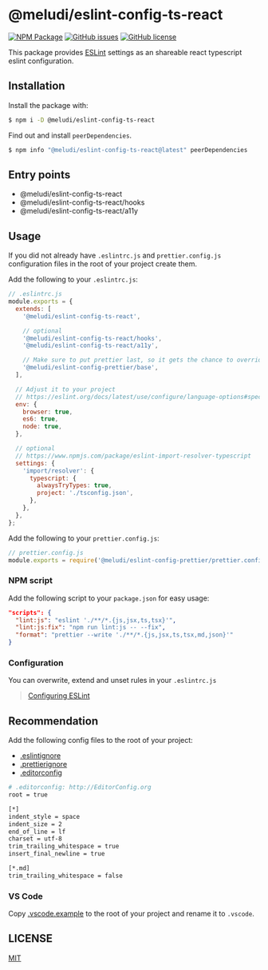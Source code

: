 # @meludi/eslint-config-ts-react

[![NPM Package][eslint-config-ts-react-npm-badge]][eslint-config-ts-react-npm-link]
[![GitHub issues][eslint-config-ts-react-issues-badge]][eslint-config-ts-react-issues-link]
[![GitHub license][eslint-config-license-badge]][eslint-config-license-link]

This package provides [ESLint](https://eslint.org/) settings as an shareable react typescript eslint configuration.

## Installation

Install the package with:

```sh
$ npm i -D @meludi/eslint-config-ts-react

```

Find out and install `peerDependencies`.

```sh
$ npm info "@meludi/eslint-config-ts-react@latest" peerDependencies
```

## Entry points

- @meludi/eslint-config-ts-react
- @meludi/eslint-config-ts-react/hooks
- @meludi/eslint-config-ts-react/a11y

## Usage

If you did not already have `.eslintrc.js` and `prettier.config.js` configuration files in the root of your project create them.

Add the following to your `.eslintrc.js`:

```js
// .eslintrc.js
module.exports = {
  extends: [
    '@meludi/eslint-config-ts-react',

    // optional
    '@meludi/eslint-config-ts-react/hooks',
    '@meludi/eslint-config-ts-react/a11y',

    // Make sure to put prettier last, so it gets the chance to override other configs.
    '@meludi/eslint-config-prettier/base',
  ],

  // Adjust it to your project
  // https://eslint.org/docs/latest/use/configure/language-options#specifying-environments
  env: {
    browser: true,
    es6: true,
    node: true,
  },

  // optional
  // https://www.npmjs.com/package/eslint-import-resolver-typescript
  settings: {
    'import/resolver': {
      typescript: {
        alwaysTryTypes: true,
        project: './tsconfig.json',
      },
    },
  },
};
```

Add the following to your `prettier.config.js`:

```js
// prettier.config.js
module.exports = require('@meludi/eslint-config-prettier/prettier.config');
```

### NPM script

Add the following script to your `package.json` for easy usage:

```json
"scripts": {
  "lint:js": "eslint './**/*.{js,jsx,ts,tsx}'",
  "lint:js:fix": "npm run lint:js -- --fix",
  "format": "prettier --write './**/*.{js,jsx,ts,tsx,md,json}'"
}
```

### Configuration

You can overwrite, extend and unset rules in your `.eslintrc.js`

> [Configuring ESLint](https://eslint.org/docs/user-guide/configuring)

## Recommendation

Add the following config files to the root of your project:

- [.eslintignore](https://eslint.org/docs/latest/use/configure/ignore)
- [.prettierignore](https://prettier.io/docs/en/ignore.html)
- [.editorconfig](https://editorconfig.org/)

```sh
# .editorconfig: http://EditorConfig.org
root = true

[*]
indent_style = space
indent_size = 2
end_of_line = lf
charset = utf-8
trim_trailing_whitespace = true
insert_final_newline = true

[*.md]
trim_trailing_whitespace = false
```

### VS Code

Copy [.vscode.example](https://github.com/meludi/eslint-config/tree/master/packages/eslint-config-ts-react/.vscode.example) to the root of your project and rename it to `.vscode`.

## LICENSE

[MIT](LICENSE)

[eslint-config-license-badge]: https://img.shields.io/github/license/meludi/eslint-config
[eslint-config-license-link]: https://github.com/meludi/eslint-config/blob/main/LICENSE
[eslint-config-ts-react-npm-badge]: https://img.shields.io/npm/v/@meludi/eslint-config-ts-react.svg
[eslint-config-ts-react-npm-link]: https://www.npmjs.com/package/@meludi/eslint-config-ts-react
[eslint-config-ts-react-issues-badge]: https://img.shields.io/github/issues/meludi/stylelint-config/package:%20eslint-config-ts-react?label=issues
[eslint-config-ts-react-issues-link]: https://github.com/meludi/stylelint-config/issues?q=is%3Aopen+is%3Aissue+label%3A%22package%3A+eslint-config-ts-react%22
